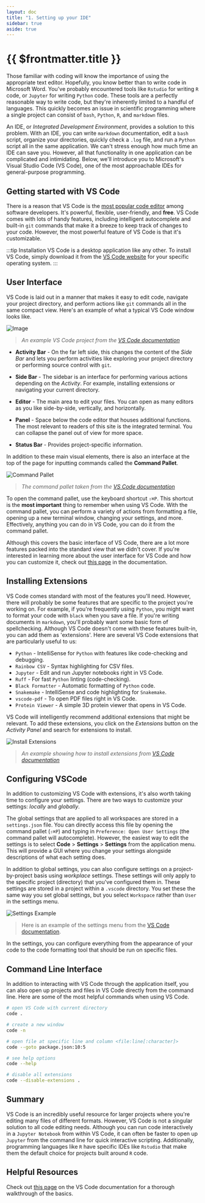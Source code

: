 ```yaml
---
layout: doc
title: "1. Setting up your IDE"
sidebar: true
aside: true
---
```


# {{ $frontmatter.title }}

Those familiar with coding will know the importance of using the appropriate text editor. Hopefully, you know better than to write code in Microsoft Word. You've probably encountered tools like `Rstudio` for writing `R` code, or `Jupyter` for writing `Python` code. These tools are a perfectly reasonable way to write code, but they're inherently limited to a handful of languages. This quickly becomes an issue in scientific programming where a single project can consist of `bash`, `Python`, `R`, and `markdown` files.

An IDE, or _Integrated Development Environment_, provides a solution to this problem. With an IDE, you can write `markdown` documentation, edit a `bash` script, organize your directories, quickly check a `.log` file, and run a `Python` script all in the same application. We can't stress enough how much time an IDE can save you. However, all that functionality in one application can be complicated and intimidating. Below, we'll introduce you to Microsoft's Visual Studio Code (VS Code), one of the most approachable IDEs for general-purpose programming.

## Getting started with VS Code

There is a reason that VS Code is the [most popular code editor](https://survey.stackoverflow.co/2023/#section-most-popular-technologies-integrated-development-environment) among software developers. It's powerful, flexible, user-friendly, and **free**. VS Code comes with lots of handy features, including intelligent autocomplete and built-in `git` commands that make it a breeze to keep track of changes to your code. However, the most powerful feature of VS Code is that it's customizable.

:::tip Installation
VS Code is a desktop application like any other. To install VS Code, simply download it from the [VS Code website](https://code.visualstudio.com/) for your specific operating system.
:::

## User Interface

VS Code is laid out in a manner that makes it easy to edit code, navigate your project directory, and perform actions like `git` commands all in the same compact view. Here's an example of what a typical VS Code window looks like.

![Image](https://code.visualstudio.com/assets/docs/getstarted/userinterface/hero.png)
> *An example VS Code project from the [VS Code documentation](https://code.visualstudio.com/docs/getstarted/userinterface)*

- **Activity Bar** - On the far left side, this changes the content of the _Side Bar_ and lets you perform activities like exploring your project directory or performing source control with `git`.

- **Side Bar** - The sidebar is an interface for performing various actions depending on the _Activity_. For example, installing extensions or navigating your current directory.

- **Editor** - The main area to edit your files. You can open as many editors as you like side-by-side, vertically, and horizontally.

- **Panel** - Space below the code editor that houses additional functions. The most relevant to readers of this site is the integrated terminal. You can collapse the panel out of view for more space.

- **Status Bar** - Provides project-specific information.

In addition to these main visual elements, there is also an interface at the top of the page for inputting commands called the **Command Pallet**.

![Command Pallet](https://code.visualstudio.com/assets/docs/getstarted/userinterface/commands.png)
> *The command pallet taken from the [VS Code documentation](https://code.visualstudio.com/docs/getstarted/userinterface)*

To open the command pallet, use the keyboard shortcut `⇧⌘P`. This shortcut is the **most important** thing to remember when using VS Code. With the command pallet, you can perform a variety of actions from formatting a file, opening up a new terminal window, changing your settings, and more. Effectively, anything you can do in VS Code, you can do it from the command pallet.

Although this covers the basic interface of VS Code, there are a lot more features packed into the standard view that we didn't cover. If you're interested in learning more about the user interface for VS Code and how you can customize it, check out [this page](https://code.visualstudio.com/docs/getstarted/userinterface) in the documentation.

## Installing Extensions

VS Code comes standard with most of the features you'll need. However, there will probably be some features that are specific to the project you're working on. For example, if you're frequently using `Python`, you might want to format your code with `black` when you save a file. If you're writing documents in `markdown`, you'll probably want some basic form of spellchecking. Although VS Code doesn't come with these features built-in, you can add them as 'extensions'. Here are several VS Code extensions that are particularly useful to us:

- `Python` - IntelliSense for `Python` with features like code-checking and debugging.
- `Rainbow CSV` - Syntax highlighting for CSV files.
- `Jupyter` - Edit and run Jupyter notebooks right in VS Code.
- `Ruff` - For fast `Python` linting (code-checking).
- `Black Formatter` - Automatic formatting of `Python` code.
- `Snakemake` -  IntelliSense and code highlighting for `Snakemake`.
- `vscode-pdf` - To open PDF files right in VS Code.
- `Protein Viewer` - A simple 3D protein viewer that opens in VS Code.

VS Code will intelligently recommend additional extensions that might be relevant. To add these extensions, you click on the _Extensions_ button on the _Activity Panel_ and search for extensions to install.

![Install Extensions](https://code.visualstudio.com/assets/docs/getstarted/tips-and-tricks/show-popular-extensions.png)
> *An example showing how to install extensions from [VS Code documentation](https://code.visualstudio.com/docs/getstarted/tips-and-tricks#_install-extensions)*

## Configuring VSCode

In addition to customizing VS Code with extensions, it's also worth taking time to configure your settings. There are two ways to customize your settings: _locally_ and _globally_.

The global settings that are applied to all workspaces are stored in a `settings.json` file. You can directly access this file by opening the command pallet (`⇧⌘P`) and typing in `Preference: Open User Settings` (the command pallet will autocomplete). However, the easiest way to edit the settings is to select **Code** > **Settings** > **Settings** from the application menu. This will provide a GUI where you change your settings alongside descriptions of what each setting does.

In addition to global settings, you can also configure settings on a project-by-project basis using _workplace_ settings. These settings will only apply to the specific project (directory) that you've configured them in. These settings are stored in a project within a `.vscode` directory. You set these the same way you set global settings, but you select `Workspace` rather than `User` in the settings menu.

![Settings Example](https://code.visualstudio.com/assets/docs/getstarted/settings/settings-modified.png)
> Here is an example of the settings menu from the [VS Code documentation](https://code.visualstudio.com/docs/getstarted/settings#_settingsjson).

In the settings, you can configure everything from the appearance of your code to the code formatting tool that should be run on specific files.

## Command Line Interface

In addition to interacting with VS Code through the application itself, you can also open up projects and files in VS Code directly from the command line. Here are some of the most helpful commands when using VS Code.

```bash
# open VS Code with current directory
code .

# create a new window
code -n

# open file at specific line and column <file:line[:character]>
code --goto package.json:10:5

# see help options
code --help

# disable all extensions
code --disable-extensions .
```

## Summary

VS Code is an incredibly useful resource for larger projects where you're editing many files of different formats. However, VS Code is not a singular solution to all code editing needs. Although you can run code interactively in a `Jupyter Notebook` from within VS Code, it can often be faster to open up `Jupyter` from the command line for quick interactive scripting. Additionally, programming languages like `R` have specific IDEs like `Rstudio` that make them the default choice for projects built around `R` code.

## Helpful Resources

Check out [this page](https://code.visualstudio.com/docs/introvideos/basics) on the VS Code documentation for a thorough walkthrough of the basics.
